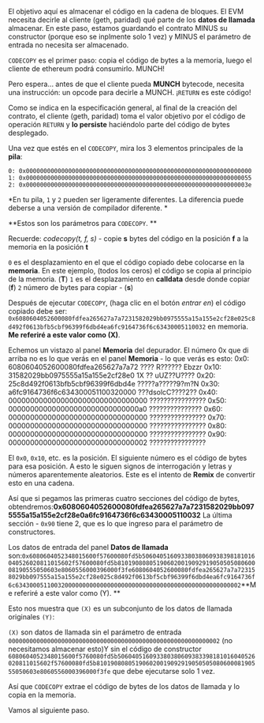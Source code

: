 El objetivo aquí es almacenar el código en la cadena de bloques. El EVM necesita decirle al cliente (geth, paridad) qué parte de los **datos de llamada** almacenar.   En este paso, estamos guardando el contrato MINUS su constructor (porque eso se inplmente solo 1 vez) y MINUS el parámetro de entrada no necesita ser almacenado.

`CODECOPY` es el primer paso: copia el código de bytes a la memoria, luego el cliente de ethereum podrá consumirlo.  MUNCH!

Pero espera... antes de que el cliente pueda **MUNCH** bytecode, necesita una instrucción: un opcode para decirle a MUNCH. ¡`RETURN` es este código!

Como se indica en la especificación general, al final de la creación del contrato, el cliente (geth, paridad) toma el valor objetivo por el código de operación `RETURN` y **lo persiste** haciéndolo parte del código de bytes desplegado.

Una vez que estés en el `CODECOPY`, mira los 3 elementos principales de la **pila**:

`0: 0x0000000000000000000000000000000000000000000000000000000000000000`
`1: 0x0000000000000000000000000000000000000000000000000000000000000055`
`2: 0x000000000000000000000000000000000000000000000000000000000000003e`

\*En tu pila, `1` y `2` pueden ser ligeramente diferentes.  La diferencia puede deberse a una versión de compilador diferente. \*

\*\*Estos son los parámetros para `CODECOPY`. \*\*

Recuerde: _codecopy(t, f, s)_ - copie **s** bytes del código en la posición **f** a la memoria en la posición **t**

`0` es el desplazamiento en el que el código copiado debe colocarse en la **memoria**. En este ejemplo, (todos los ceros) el código se copia al principio de la memoria. (**T**)
`1` es el desplazamiento en **calldata** desde donde copiar (**f**)
`2` número de bytes para copiar - (**s**)

Después de ejecutar `CODECOPY`, (haga clic en el botón _entrar en_) el código copiado debe ser:
`0x6080604052600080fdfea265627a7a7231582029bb0975555a15a155e2cf28e025c8d492f0613bfb5cbf96399f6dbd4ea6fc9164736f6c63430005110032` en memoria.  **Me referiré a este valor como (X)**.

Echemos un vistazo al panel **Memoria** del depurador.
El número 0x que di arriba no es lo que verás en el panel **Memoria** - lo que verás es esto:
0x0: 6080604052600080fdfea265627a7a72 ???? R?????? Ebzzr
0x10: 31582029bb0975555a15a155e2cf28e0 1X ?? uUZ??U????
0x20: 25c8d492f0613bfb5cbf96399f6dbd4e ?????a?????9?m?N
0x30: a6fc9164736f6c634300051100320000 ???dsolcC????2??
0x40: 00000000000000000000000000000000 ????????????????
0x50: 000000000000000000000000000000a0 ???????????????
0x60: 00000000000000000000000000000000 ????????????????
0x70: 00000000000000000000000000000000 ????????????????
0x80: 00000000000000000000000000000000 ????????????????
0x90: 00000000000000000000000000000002 ????????????????

El `0x0`, `0x10`, etc. es la posición. El siguiente número es el código de bytes para esa posición.  A esto le siguen signos de interrogación y letras y números aparentemente aleatorios.  Este es el intento de **Remix** de convertir esto en una cadena.

Así que si pegamos las primeras cuatro secciones del código de bytes, obtendremos:**0x6080604052600080fdfea265627a7a7231582029bb0975555a15a155e2cf28e0a6fc9164736f6c63430005110032** La última sección - `0x90` tiene 2, que es lo que ingreso para el parámetro de constructores.

Los datos de entrada del panel **Datos de llamada** son:`0x6080604052348015600f57600080fd5b50604051609338038060938398181016040526020811015602f57600080fd5b81019080805190602001909291905050508060008190555050603e8060556000396000f3fe6080604052600080fdfea265627a7a723158029bb097555a15a155e2cf28e025c8d492f0613bf5cbf96399f6dbd4ea6fc9164736f6c6343000511003200000000000000000000000000000000000000000000000002`\*\*Me referiré a este valor como (Y). \*\*

Esto nos muestra que `(X)` es un subconjunto de los datos de llamada originales `(Y)`:

`(X)` son datos de llamada sin el parámetro de entrada `000000000000000000000000000000000000000000000000000000000002` (no necesitamos almacenar esto)Y sin el código de constructor `6080604052348015600f5760080fd5b506040516093380380609383398181016040526020811015602f57600080fd5b81019080805190602001909291905050508060008190555050603e8060556000396000f3fe` que debe ejecutarse solo 1 vez.

Así que `CODECOPY` extrae el código de bytes de los datos de llamada y lo copia en la memoria.

Vamos al siguiente paso.

